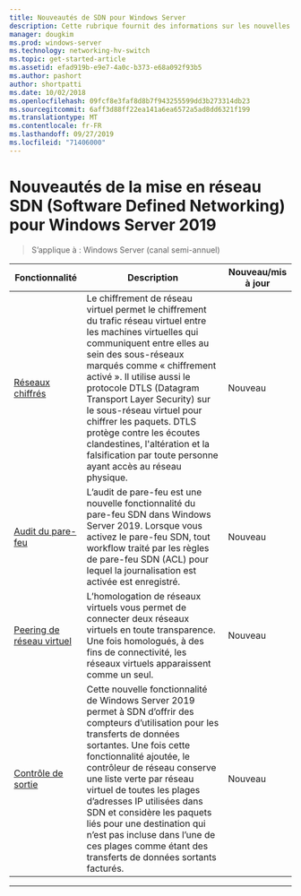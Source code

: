 ```yaml
---
title: Nouveautés de SDN pour Windows Server
description: Cette rubrique fournit des informations sur les nouvelles fonctionnalités de mise en réseau définies par logiciel pour Windows Server 1709
manager: dougkim
ms.prod: windows-server
ms.technology: networking-hv-switch
ms.topic: get-started-article
ms.assetid: efad919b-e9e7-4a0c-b373-e68a092f93b5
ms.author: pashort
author: shortpatti
ms.date: 10/02/2018
ms.openlocfilehash: 09fcf8e3faf8d8b7f943255599dd3b273314db23
ms.sourcegitcommit: 6aff3d88ff22ea141a6ea6572a5ad8dd6321f199
ms.translationtype: MT
ms.contentlocale: fr-FR
ms.lasthandoff: 09/27/2019
ms.locfileid: "71406000"
---
```

# <a name="whats-new-in-sdn-for-windows-server-2019"></a>Nouveautés de la mise en réseau SDN (Software Defined Networking) pour Windows Server 2019

>S’applique à : Windows Server (canal semi-annuel)


|                         **Fonctionnalité**                          |                                                                                                                                                                                         **Description**                                                                                                                                                                                         | **Nouveau/mis à jour** |
|--------------------------------------------------------------|-------------------------------------------------------------------------------------------------------------------------------------------------------------------------------------------------------------------------------------------------------------------------------------------------------------------------------------------------------------------------------------------------|-----------------|
| [Réseaux chiffrés](vnet-encryption/sdn-vnet-encryption.md) | Le chiffrement de réseau virtuel permet le chiffrement du trafic réseau virtuel entre les machines virtuelles qui communiquent entre elles au sein des sous-réseaux marqués comme « chiffrement activé ». Il utilise aussi le protocole DTLS (Datagram Transport Layer Security) sur le sous-réseau virtuel pour chiffrer les paquets. DTLS protège contre les écoutes clandestines, l'altération et la falsification par toute personne ayant accès au réseau physique. |       Nouveau       |
|    [Audit du pare-feu](security/sdn-firewall-auditing.md)    |                                                                                            L’audit de pare-feu est une nouvelle fonctionnalité du pare-feu SDN dans Windows Server 2019. Lorsque vous activez le pare-feu SDN, tout workflow traité par les règles de pare-feu SDN (ACL) pour lequel la journalisation est activée est enregistré.                                                                                            |       Nouveau       |
| [Peering de réseau virtuel](vnet-peering/sdn-vnet-peering.md)  |                                                                                                                      L’homologation de réseaux virtuels vous permet de connecter deux réseaux virtuels en toute transparence. Une fois homologués, à des fins de connectivité, les réseaux virtuels apparaissent comme un seul.                                                                                                                      |       Nouveau       |
|           [Contrôle de sortie](manage/sdn-egress.md)            |                  Cette nouvelle fonctionnalité de Windows Server 2019 permet à SDN d’offrir des compteurs d’utilisation pour les transferts de données sortantes. Une fois cette fonctionnalité ajoutée, le contrôleur de réseau conserve une liste verte par réseau virtuel de toutes les plages d’adresses IP utilisées dans SDN et considère les paquets liés pour une destination qui n’est pas incluse dans l’une de ces plages comme étant des transferts de données sortants facturés.                   |       Nouveau       |

---



